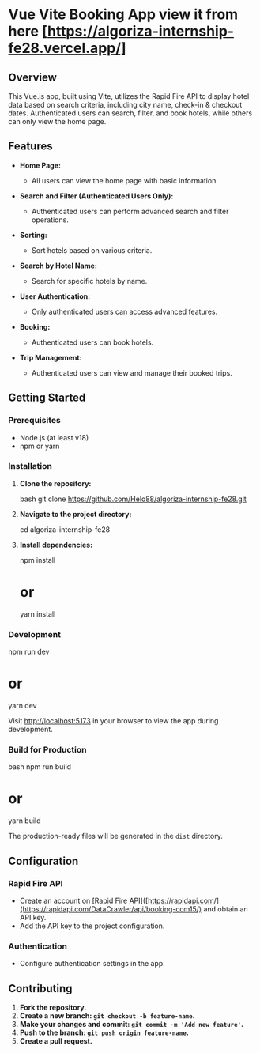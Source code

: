 # Vue Vite Booking App view it from here [https://algoriza-internship-fe28.vercel.app/]

## Overview

This Vue.js app, built using Vite, utilizes the Rapid Fire API to display hotel data based on search criteria, including city name, check-in & checkout dates. Authenticated users can search, filter, and book hotels, while others can only view the home page.

## Features

- **Home Page:**

  - All users can view the home page with basic information.

- **Search and Filter (Authenticated Users Only):**

  - Authenticated users can perform advanced search and filter operations.

- **Sorting:**

  - Sort hotels based on various criteria.

- **Search by Hotel Name:**

  - Search for specific hotels by name.

- **User Authentication:**

  - Only authenticated users can access advanced features.

- **Booking:**

  - Authenticated users can book hotels.

- **Trip Management:**
  - Authenticated users can view and manage their booked trips.

## Getting Started

### Prerequisites

- Node.js (at least v18)
- npm or yarn

### Installation

1. **Clone the repository:**

   bash
   git clone https://github.com/Helo88/algoriza-internship-fe28.git

2. **Navigate to the project directory:**

   cd algoriza-internship-fe28

3. **Install dependencies:**

   npm install

   # or

   yarn install

### Development

npm run dev

# or

yarn dev

Visit [http://localhost:5173](http://localhost:5173) in your browser to view the app during development.

### Build for Production

bash
npm run build

# or

yarn build

The production-ready files will be generated in the `dist` directory.

## Configuration

### Rapid Fire API

- Create an account on [Rapid Fire API]([https://rapidapi.com/](https://rapidapi.com/DataCrawler/api/booking-com15/) and obtain an API key.
- Add the API key to the project configuration.

### Authentication

- Configure authentication settings in the app.

## Contributing

1. **Fork the repository.**
2. **Create a new branch: `git checkout -b feature-name`.**
3. **Make your changes and commit: `git commit -m 'Add new feature'`.**
4. **Push to the branch: `git push origin feature-name`.**
5. **Create a pull request.**
